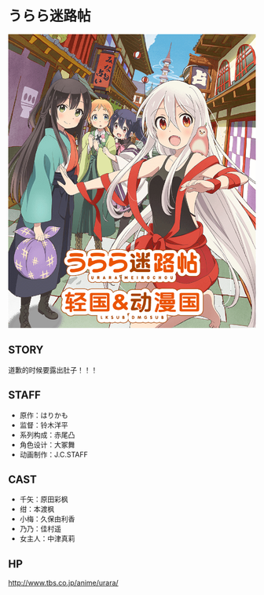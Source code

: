 # うらら迷路帖

![poster](poster.jpg)

## STORY

道歉的时候要露出肚子！！！

## STAFF

- 原作：はりかも
- 监督：铃木洋平
- 系列构成：赤尾凸
- 角色设计：大冢舞
- 动画制作：J.C.STAFF

## CAST

- 千矢：原田彩枫
- 绀：本渡枫
- 小梅：久保由利香
- 乃乃：佳村遥
- 女主人：中津真莉

## HP

http://www.tbs.co.jp/anime/urara/
